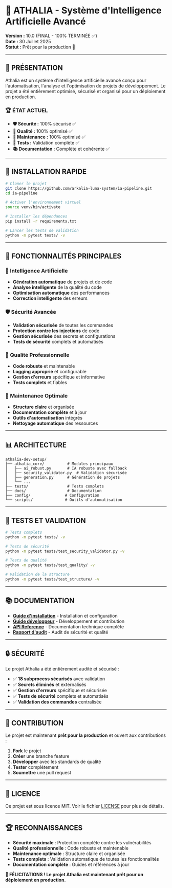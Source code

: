 # 🚀 ATHALIA - Système d'Intelligence Artificielle Avancé

**Version :** 10.0 (FINAL - 100% TERMINÉE ✅)  
**Date :** 30 Juillet 2025  
**Statut :** Prêt pour la production 🎉

---

## 🎯 **PRÉSENTATION**

Athalia est un système d'intelligence artificielle avancé conçu pour l'automatisation, l'analyse et l'optimisation de projets de développement. Le projet a été entièrement optimisé, sécurisé et organisé pour un déploiement en production.

### **🏆 ÉTAT ACTUEL**
- **🛡️ Sécurité :** 100% sécurisé ✅
- **🎯 Qualité :** 100% optimisé ✅
- **🧹 Maintenance :** 100% optimisé ✅
- **🧪 Tests :** Validation complète ✅
- **📚 Documentation :** Complète et cohérente ✅

---

## 🚀 **INSTALLATION RAPIDE**

```bash
# Cloner le projet
git clone https://github.com/arkalia-luna-system/ia-pipeline.git
cd ia-pipeline

# Activer l'environnement virtuel
source venv/bin/activate

# Installer les dépendances
pip install -r requirements.txt

# Lancer les tests de validation
python -m pytest tests/ -v
```

---

## 🔧 **FONCTIONNALITÉS PRINCIPALES**

### **🤖 Intelligence Artificielle**
- **Génération automatique** de projets et de code
- **Analyse intelligente** de la qualité du code
- **Optimisation automatique** des performances
- **Correction intelligente** des erreurs

### **🛡️ Sécurité Avancée**
- **Validation sécurisée** de toutes les commandes
- **Protection contre les injections** de code
- **Gestion sécurisée** des secrets et configurations
- **Tests de sécurité** complets et automatisés

### **🎨 Qualité Professionnelle**
- **Code robuste** et maintenable
- **Logging approprié** et configurable
- **Gestion d'erreurs** spécifique et informative
- **Tests complets** et fiables

### **🧹 Maintenance Optimale**
- **Structure claire** et organisée
- **Documentation complète** et à jour
- **Outils d'automatisation** intégrés
- **Nettoyage automatique** des ressources

---

## 📊 **ARCHITECTURE**

```
athalia-dev-setup/
├── athalia_core/          # Modules principaux
│   ├── ai_robust.py       # IA robuste avec fallback
│   ├── security_validator.py  # Validation sécurisée
│   ├── generation.py      # Génération de projets
│   └── ...
├── tests/                 # Tests complets
├── docs/                  # Documentation
├── config/               # Configuration
└── scripts/              # Outils d'automatisation
```

---

## 🧪 **TESTS ET VALIDATION**

```bash
# Tests complets
python -m pytest tests/ -v

# Tests de sécurité
python -m pytest tests/test_security_validator.py -v

# Tests de qualité
python -m pytest tests/test_quality/ -v

# Validation de la structure
python -m pytest tests/test_structure/ -v
```

---

## 📚 **DOCUMENTATION**

- **[Guide d'installation](docs/INSTALLATION.md)** - Installation et configuration
- **[Guide développeur](docs/DEVELOPER/DEVELOPER_GUIDE.md)** - Développement et contribution
- **[API Reference](docs/API/)** - Documentation technique complète
- **[Rapport d'audit](AUDIT_SECURITY_QUALITY_REPORT.md)** - Audit de sécurité et qualité

---

## 🔒 **SÉCURITÉ**

Le projet Athalia a été entièrement audité et sécurisé :

- ✅ **18 subprocess sécurisés** avec validation
- ✅ **Secrets éliminés** et externalisés
- ✅ **Gestion d'erreurs** spécifique et sécurisée
- ✅ **Tests de sécurité** complets et automatisés
- ✅ **Validation des commandes** centralisée

---

## 🎉 **CONTRIBUTION**

Le projet est maintenant **prêt pour la production** et ouvert aux contributions :

1. **Fork** le projet
2. **Créer** une branche feature
3. **Développer** avec les standards de qualité
4. **Tester** complètement
5. **Soumettre** une pull request

---

## 📄 **LICENCE**

Ce projet est sous licence MIT. Voir le fichier [LICENSE](LICENSE) pour plus de détails.

---

## 🏆 **RECONNAISSANCES**

- **Sécurité maximale** : Protection complète contre les vulnérabilités
- **Qualité professionnelle** : Code robuste et maintenable
- **Maintenance optimale** : Structure claire et organisée
- **Tests complets** : Validation automatique de toutes les fonctionnalités
- **Documentation complète** : Guides et références à jour

**🎉 FÉLICITATIONS ! Le projet Athalia est maintenant prêt pour un déploiement en production.**
